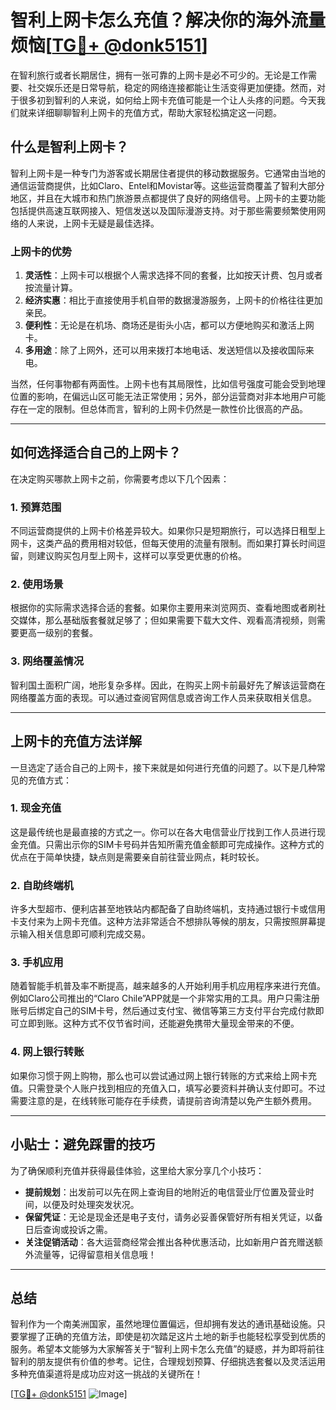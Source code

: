 # 智利上网卡怎么充值？解决你的海外流量烦恼[[TG💪+ @donk5151](https://t.me/s/donk5151)]

在智利旅行或者长期居住，拥有一张可靠的上网卡是必不可少的。无论是工作需要、社交娱乐还是日常导航，稳定的网络连接都能让生活变得更加便捷。然而，对于很多初到智利的人来说，如何给上网卡充值可能是一个让人头疼的问题。今天我们就来详细聊聊智利上网卡的充值方式，帮助大家轻松搞定这一问题。

## 什么是智利上网卡？

智利上网卡是一种专门为游客或长期居住者提供的移动数据服务。它通常由当地的通信运营商提供，比如Claro、Entel和Movistar等。这些运营商覆盖了智利大部分地区，并且在大城市和热门旅游景点都提供了良好的网络信号。上网卡的主要功能包括提供高速互联网接入、短信发送以及国际漫游支持。对于那些需要频繁使用网络的人来说，上网卡无疑是最佳选择。

### 上网卡的优势

1. **灵活性**：上网卡可以根据个人需求选择不同的套餐，比如按天计费、包月或者按流量计算。
2. **经济实惠**：相比于直接使用手机自带的数据漫游服务，上网卡的价格往往更加亲民。
3. **便利性**：无论是在机场、商场还是街头小店，都可以方便地购买和激活上网卡。
4. **多用途**：除了上网外，还可以用来拨打本地电话、发送短信以及接收国际来电。

当然，任何事物都有两面性。上网卡也有其局限性，比如信号强度可能会受到地理位置的影响，在偏远山区可能无法正常使用；另外，部分运营商对非本地用户可能存在一定的限制。但总体而言，智利的上网卡仍然是一款性价比很高的产品。

---

## 如何选择适合自己的上网卡？

在决定购买哪款上网卡之前，你需要考虑以下几个因素：

### 1. 预算范围

不同运营商提供的上网卡价格差异较大。如果你只是短期旅行，可以选择日租型上网卡，这类产品的费用相对较低，但每天使用的流量有限制。而如果打算长时间逗留，则建议购买包月型上网卡，这样可以享受更优惠的价格。

### 2. 使用场景

根据你的实际需求选择合适的套餐。如果你主要用来浏览网页、查看地图或者刷社交媒体，那么基础版套餐就足够了；但如果需要下载大文件、观看高清视频，则需要更高一级别的套餐。

### 3. 网络覆盖情况

智利国土面积广阔，地形复杂多样。因此，在购买上网卡前最好先了解该运营商在网络覆盖方面的表现。可以通过查阅官网信息或咨询工作人员来获取相关信息。

---

## 上网卡的充值方法详解

一旦选定了适合自己的上网卡，接下来就是如何进行充值的问题了。以下是几种常见的充值方式：

### 1. 现金充值

这是最传统也是最直接的方式之一。你可以在各大电信营业厅找到工作人员进行现金充值。只需出示你的SIM卡号码并告知所需充值金额即可完成操作。这种方式的优点在于简单快捷，缺点则是需要亲自前往营业网点，耗时较长。

### 2. 自助终端机

许多大型超市、便利店甚至地铁站内都配备了自助终端机，支持通过银行卡或信用卡支付来为上网卡充值。这种方法非常适合不想排队等候的朋友，只需按照屏幕提示输入相关信息即可顺利完成交易。

### 3. 手机应用

随着智能手机普及率不断提高，越来越多的人开始利用手机应用程序来进行充值。例如Claro公司推出的“Claro Chile”APP就是一个非常实用的工具。用户只需注册账号后绑定自己的SIM卡号，然后通过支付宝、微信等第三方支付平台完成付款即可立即到账。这种方式不仅节省时间，还能避免携带大量现金带来的不便。

### 4. 网上银行转账

如果你习惯于网上购物，那么也可以尝试通过网上银行转账的方式来给上网卡充值。只需登录个人账户找到相应的充值入口，填写必要资料并确认支付即可。不过需要注意的是，在线转账可能存在手续费，请提前咨询清楚以免产生额外费用。

---

## 小贴士：避免踩雷的技巧

为了确保顺利充值并获得最佳体验，这里给大家分享几个小技巧：

- **提前规划**：出发前可以先在网上查询目的地附近的电信营业厅位置及营业时间，以便及时处理突发状况。
- **保留凭证**：无论是现金还是电子支付，请务必妥善保管好所有相关凭证，以备日后查询或投诉之需。
- **关注促销活动**：各大运营商经常会推出各种优惠活动，比如新用户首充赠送额外流量等，记得留意相关信息哦！

---

## 总结

智利作为一个南美洲国家，虽然地理位置偏远，但却拥有发达的通讯基础设施。只要掌握了正确的充值方法，即使是初次踏足这片土地的新手也能轻松享受到优质的服务。希望本文能够为大家解答关于“智利上网卡怎么充值”的疑惑，并为即将前往智利的朋友提供有价值的参考。记住，合理规划预算、仔细挑选套餐以及灵活运用多种充值渠道将是成功应对这一挑战的关键所在！

[[TG💪+ @donk5151](https://t.me/s/donk5151) ![Image](https://i.postimg.cc/rwNCRYN7/Snipaste-2025-04-30-17-27-05.png)]